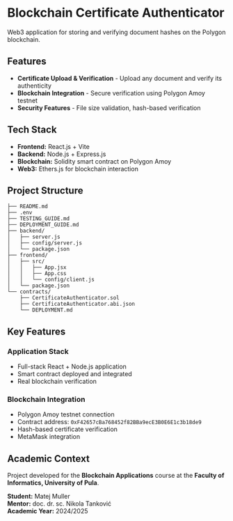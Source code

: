 # Blockchain Certificate Authenticator

Web3 application for storing and verifying document hashes on the Polygon blockchain.

## Features

-   **Certificate Upload & Verification** - Upload any document and verify its authenticity
-   **Blockchain Integration** - Secure verification using Polygon Amoy testnet
-   **Security Features** - File size validation, hash-based verification

## Tech Stack

-   **Frontend:** React.js + Vite
-   **Backend:** Node.js + Express.js
-   **Blockchain:** Solidity smart contract on Polygon Amoy
-   **Web3:** Ethers.js for blockchain interaction

## Project Structure

```
├── README.md
├── .env
├── TESTING_GUIDE.md
├── DEPLOYMENT_GUIDE.md
├── backend/
│   ├── server.js
│   ├── config/server.js
│   └── package.json
├── frontend/
│   ├── src/
│   │   ├── App.jsx
│   │   ├── App.css
│   │   └── config/client.js
│   └── package.json
└── contracts/
    ├── CertificateAuthenticator.sol
    ├── CertificateAuthenticator.abi.json
    └── DEPLOYMENT.md
```

## Key Features

### Application Stack

-   Full-stack React + Node.js application
-   Smart contract deployed and integrated
-   Real blockchain verification

### Blockchain Integration

-   Polygon Amoy testnet connection
-   Contract address: `0xF42657cBa768452f82BBa9ecE3B0E6E1c3b18de9`
-   Hash-based certificate verification
-   MetaMask integration

## Academic Context

Project developed for the **Blockchain Applications** course at the **Faculty of Informatics, University of Pula**.

**Student:** Matej Muller  
**Mentor:** doc. dr. sc. Nikola Tanković  
**Academic Year:** 2024/2025
